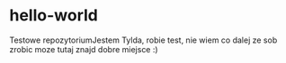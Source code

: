 # hello-world
Testowe repozytoriumJestem Tylda, robie test, nie wiem co dalej ze sob
 zrobic moze tutaj znajd dobre miejsce :)

